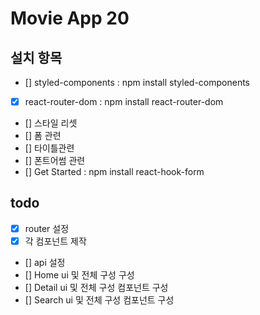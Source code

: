 # Movie App 20

## 설치 항목

- [] styled-components : npm install styled-components
- [x] react-router-dom : npm install react-router-dom
- [] 스타일 리셋
- [] 폼 관련
- [] 타이틀관련
- [] 폰트어썸 관련
- [] Get Started : npm install react-hook-form

## todo

- [x] router 설정
- [x] 각 컴포넌트 제작
- [] api 설정
- [] Home ui 및 전체 구성 구성
- [] Detail ui 및 전체 구성 컴포넌트 구성
- [] Search ui 및 전체 구성 컴포넌트 구성

